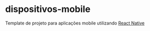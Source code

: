 # dispositivos-mobile

Template de projeto para aplicações mobile utilizando [React Native](https://reactnative.dev/)
